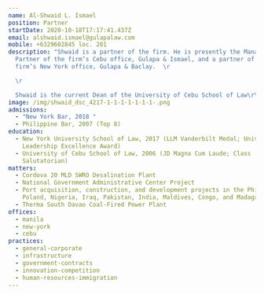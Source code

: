 ```yaml
---
name: Al-Shwaid L. Ismael
position: Partner
startDate: 2020-10-18T17:17:41.437Z
email: alshwaid.ismael@gulapalaw.com
mobile: +6329602845 loc. 201
description: "Shwaid is a partner of the firm. He is presently the Managing
  Partner of the firm’s Cebu office, Gulapa & Ismael, and a partner of the
  firm’s New York office, Gulapa & Baclay.  \r

  \r

  Shwaid is the current Dean of the University of Cebu School of Law\r\n"
image: /img/shwaid_dsc_4217-1-1-1-1-1-1-1-.png
admissions:
  - "New York Bar, 2018 "
  - Philippine Bar, 2007 (Top 8)
education:
  - New York University School of Law, 2017 (LLM Vanderbilt Medal; University
    Leadership Excellence Award)
  - University of Cebu School of Law, 2006 (JD Magna Cum Laude; Class
    Salutatorian)
matters:
  - Cordova 20 MLD SWRO Desalination Plant
  - National Government Administrative Center Project
  - Port acquisition, construction, and development projects in the Philippines,
    Poland, Nigeria, Iraq, Pakistan, India, Maldives, Congo, and Madagascar
  - Therma South Davao Coal-Fired Power Plant
offices:
  - manila
  - new-york
  - cebu
practices:
  - general-corporate
  - infrastructure
  - government-contracts
  - innovation-competition
  - human-resources-immigration
---
```

